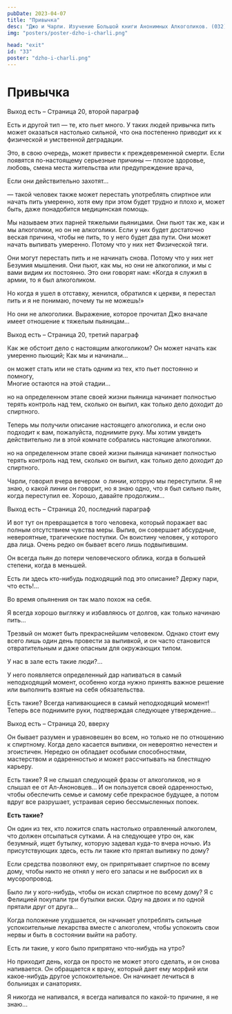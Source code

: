 ```yaml
---
pubDate: 2023-04-07
title: "Привычка"
desc: "Джо и Чарли. Изучение Большой книги Анонимных Алкоголиков. (032)"
img: "posters/poster-dzho-i-charli.png"

head: "exit"
id: "33"
poster: "dzho-i-charli.png"
---
```


# Привычка

Выход есть – Страница 20, второй параграф

Есть и другой тип — те, кто пьет много. У таких людей привычка пить может оказаться настолько сильной, что она постепенно приводит их к физической и умственной деградации.

Это, в свою очередь, может привести к преждевременной смерти. Если появятся по-настоящему серьезные причины — плохое здоровье, любовь, смена места жительства или предупреждение врача,

Если они действительно захотят…

— такой человек также может перестать употреблять спиртное или начать пить умеренно, хотя ему при этом будет трудно и плохо и, может быть, даже понадобится медицинская помощь.

Мы называем этих парней тяжелыми пьяницами. Они пьют так же, как и мы алкоголики, но он не алкоголики. Если у них будет достаточно веская причина, чтобы не пить, то у него будет два пути. Они может начать выпивать умеренно. Потому что у них нет Физической тяги.

Они могут перестать пить и не начинать снова. Потому что у них нет Безумия мышления. Они пьют, как мы, но они не алкоголики, и мы с вами видим их постоянно. Это они говорят нам: «Когда я служил в армии, то я был алкоголиком.

Но когда я ушел в отставку, женился, обратился к церкви, я перестал пить и я не понимаю, почему ты не можешь!»

Но они не алкоголики. Выражение, которое прочитал Джо вначале имеет отношение к тяжелым пьяницам…

Выход есть – Страница 20, третий параграф

Как же обстоит дело с настоящим алкоголиком? Он может начать как умеренно пьющий;
Как мы и начинали…

он может стать или не стать одним из тех, кто пьет постоянно и помногу, <br>
Многие остаются на этой стадии…

но на определенном этапе своей жизни пьяница начинает полностью терять контроль над тем, сколько он выпил, как только дело доходит до спиртного.

Теперь мы получили описание настоящего алкоголика, и если оно подходит к вам, пожалуйста, поднимите руку. Мы хотим увидеть действительно ли в этой комнате собрались настоящие алкоголики.

но на определенном этапе своей жизни пьяница начинает полностью терять контроль над тем, сколько он выпил, как только дело доходит до спиртного.

Чарли, говорил вчера вечером  о линии, которую мы переступили. Я не знаю, о какой линии он говорит, но я знаю одно, что я был сильно пьян, когда переступил ее. Хорошо, давайте продолжим…

Выход есть – Страница 20, последний параграф

И вот тут он превращается в того человека, который поражает вас полным отсутствием чувства меры. Выпив, он совершает абсурдные, невероятные, трагические поступки. Он воистину человек, у которого два лица. Очень редко он бывает всего лишь подвыпившим.

Он всегда пьян до потери человеческого облика, когда в большей степени, когда в меньшей.

Есть ли здесь кто-нибудь подходящий под это описание? Держу пари, что есть!…

Во время опьянения он так мало похож на себя.

Я всегда хорошо выгляжу и избавляюсь от долгов, как только начинаю пить...

Трезвый он может быть прекраснейшим человеком. Однако стоит ему всего лишь один день провести за выпивкой, и он часто становится отвратительным и даже опасным для окружающих типом.

У нас в зале есть такие люди?…

У него появляется определенный дар напиваться в самый неподходящий момент, особенно когда нужно принять важное решение или выполнить взятые на себя обязательства.

Есть такие? Всегда напивающиеся в самый неподходящий момент! Теперь все поднимите руки, подтверждая следующее утверждение…

Выход есть – Страница 20, вверху

Он бывает разумен и уравновешен во всем, но только не по отношению к спиртному. Когда дело касается выпивки, он невероятно нечестен и эгоистичен. Нередко он обладает особыми способностями, мастерством и одаренностью и может рассчитывать на блестящую карьеру.

Есть такие? Я не слышал следующей фразы от алкоголиков, но я слышал ее от Ал-Аноновцев…
И он пользуется своей одаренностью, чтобы обеспечить семье и самому себе прекрасное будущее, а потом вдруг все разрушает, устраивая серию бессмысленных попоек.

**Есть такие?**

Он один из тех, кто ложится спать настолько отравленный алкоголем, что должен отсыпаться сутками. А на следующее утро он, как безумный, ищет бутылку, которую задевал куда-то вчера ночью.
Из присутствующих здесь, есть ли такие кто прятал выпивку по дому?

Если средства позволяют ему, он припрятывает спиртное по всему дому, чтобы никто не отнял у него его запасы и не выбросил их в мусоропровод.

Было ли у кого-нибудь, чтобы он искал спиртное по всему дому? Я с Фелицией покупали три бутылки виски. Одну на двоих и по одной прятали друг от друга…

Когда положение ухудшается, он начинает употреблять сильные успокоительные лекарства вместе с алкоголем, чтобы успокоить свои нервы и быть в состоянии выйти на работу.

Есть ли такие, у кого было припрятано что-нибудь на утро?

Но приходит день, когда он просто не может этого сделать, и он снова напивается. Он обращается к врачу, который дает ему морфий или какое-нибудь другое успокоительное.
Он начинает лечиться в больницах и санаториях.

Я никогда не напивался, я всегда напивался по какой-то причине, я не знаю...
